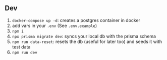 ## Dev

1. `docker-compose up -d`: creates a postgres container in docker
2. add vars in your `.env` (See `.env.example`)
3. `npm i`
4. `npx prisma migrate dev`: syncs your local db with the prisma schema
5. `npm run data-reset`: resets the db (useful for later too) and seeds it with test data
6. `npm run dev`

